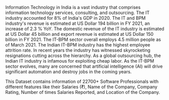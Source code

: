 Information Technology in India is a vast industry that comprises information technology services, consulting, and outsourcing. The IT industry accounted for 8% of India's GDP in 2020. The IT and BPM industry's revenue is estimated at US Dollar 194 billion in FY 2021, an increase of 2.3 % YoY. The domestic revenue of the IT industry is estimated at US Dollar 45 billion and export revenue is estimated at US Dollar 150 billion in FY 2021. The IT-BPM sector overall employs 4.5 million people as of March 2021. The Indian IT-BPM industry has the highest employee attrition rate. In recent years the industry has witnessed skyrocketing resignations cutting across the hierarchy. As a global outsourcing hub, the Indian IT industry is infamous for exploiting cheap labor. As the IT-BPM sector evolves, many are concerned that artificial intelligence (AI) will drive significant automation and destroy jobs in the coming years.


This Dataset contains information of 22700+ Software Professionals with different features like their Salaries (₹), Name of the Company, Company Rating, Number of times Salaries Reported, and Location of the Company.
